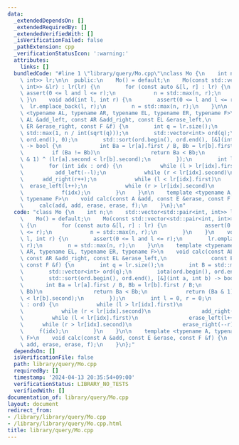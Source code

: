 ```yaml
---
data:
  _extendedDependsOn: []
  _extendedRequiredBy: []
  _extendedVerifiedWith: []
  _isVerificationFailed: false
  _pathExtension: cpp
  _verificationStatusIcon: ':warning:'
  attributes:
    links: []
  bundledCode: "#line 1 \"library/query/Mo.cpp\"\nclass Mo {\n    int n;\n    std::vector<std::pair<int,\
    \ int>> lr;\n\n  public:\n    Mo() = default;\n    Mo(const std::vector<std::pair<int,\
    \ int>> &lr) : lr(lr) {\n        for (const auto &[l, r] : lr) {\n           \
    \ assert(0 <= l and l <= r);\n            n = std::max(n, r);\n        }\n   \
    \ }\n    void add(int l, int r) {\n        assert(0 <= l and l <= r);\n      \
    \  lr.emplace_back(l, r);\n        n = std::max(n, r);\n    }\n\n    template\
    \ <typename AL, typename AR, typename EL, typename ER, typename F>\n    void calc(const\
    \ AL &add_left, const AR &add_right, const EL &erase_left,\n              const\
    \ ER &erase_right, const F &f) {\n        int q = lr.size();\n        int B =\
    \ std::max(1, n / int(sqrt(q)));\n        std::vector<int> ord(q);\n        iota(ord.begin(),\
    \ ord.end(), 0);\n        std::sort(ord.begin(), ord.end(), [&](int a, int b)\
    \ -> bool {\n            int Ba = lr[a].first / B, Bb = lr[b].first / B;\n   \
    \         if (Ba != Bb)\n                return Ba < Bb;\n            return (Ba\
    \ & 1) ^ (lr[a].second < lr[b].second);\n        });\n        int l = 0, r = 0;\n\
    \        for (int idx : ord) {\n            while (l > lr[idx].first)\n      \
    \          add_left(--l);\n            while (r < lr[idx].second)\n          \
    \      add_right(r++);\n            while (l < lr[idx].first)\n              \
    \  erase_left(l++);\n            while (r > lr[idx].second)\n                erase_right(--r);\n\
    \            f(idx);\n        }\n    }\n\n    template <typename A, typename E,\
    \ typename F>\n    void calc(const A &add, const E &erase, const F &f) {\n   \
    \     calc(add, add, erase, erase, f);\n    }\n};\n"
  code: "class Mo {\n    int n;\n    std::vector<std::pair<int, int>> lr;\n\n  public:\n\
    \    Mo() = default;\n    Mo(const std::vector<std::pair<int, int>> &lr) : lr(lr)\
    \ {\n        for (const auto &[l, r] : lr) {\n            assert(0 <= l and l\
    \ <= r);\n            n = std::max(n, r);\n        }\n    }\n    void add(int\
    \ l, int r) {\n        assert(0 <= l and l <= r);\n        lr.emplace_back(l,\
    \ r);\n        n = std::max(n, r);\n    }\n\n    template <typename AL, typename\
    \ AR, typename EL, typename ER, typename F>\n    void calc(const AL &add_left,\
    \ const AR &add_right, const EL &erase_left,\n              const ER &erase_right,\
    \ const F &f) {\n        int q = lr.size();\n        int B = std::max(1, n / int(sqrt(q)));\n\
    \        std::vector<int> ord(q);\n        iota(ord.begin(), ord.end(), 0);\n\
    \        std::sort(ord.begin(), ord.end(), [&](int a, int b) -> bool {\n     \
    \       int Ba = lr[a].first / B, Bb = lr[b].first / B;\n            if (Ba !=\
    \ Bb)\n                return Ba < Bb;\n            return (Ba & 1) ^ (lr[a].second\
    \ < lr[b].second);\n        });\n        int l = 0, r = 0;\n        for (int idx\
    \ : ord) {\n            while (l > lr[idx].first)\n                add_left(--l);\n\
    \            while (r < lr[idx].second)\n                add_right(r++);\n   \
    \         while (l < lr[idx].first)\n                erase_left(l++);\n      \
    \      while (r > lr[idx].second)\n                erase_right(--r);\n       \
    \     f(idx);\n        }\n    }\n\n    template <typename A, typename E, typename\
    \ F>\n    void calc(const A &add, const E &erase, const F &f) {\n        calc(add,\
    \ add, erase, erase, f);\n    }\n};"
  dependsOn: []
  isVerificationFile: false
  path: library/query/Mo.cpp
  requiredBy: []
  timestamp: '2024-04-13 20:35:54+09:00'
  verificationStatus: LIBRARY_NO_TESTS
  verifiedWith: []
documentation_of: library/query/Mo.cpp
layout: document
redirect_from:
- /library/library/query/Mo.cpp
- /library/library/query/Mo.cpp.html
title: library/query/Mo.cpp
---
```

